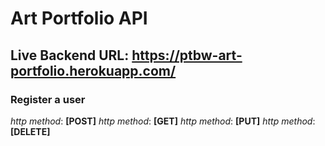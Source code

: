 # Art Portfolio API

## Live Backend URL: https://ptbw-art-portfolio.herokuapp.com/

### **Register a user**

*http method*: **[POST]**
*http method*: **[GET]**
*http method*: **[PUT]**
*http method*: **[DELETE]**

